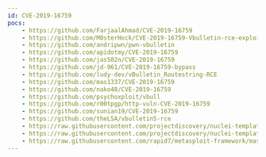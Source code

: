 ```yaml
---
id: CVE-2019-16759
pocs:
    - https://github.com/FarjaalAhmad/CVE-2019-16759
    - https://github.com/M0sterHxck/CVE-2019-16759-Vbulletin-rce-exploit
    - https://github.com/andripwn/pwn-vbulletin
    - https://github.com/apidotmy/CVE-2019-16759
    - https://github.com/jas502n/CVE-2019-16759
    - https://github.com/jd-961/CVE-2019-16759-bypass
    - https://github.com/ludy-dev/vBulletin_Routestring-RCE
    - https://github.com/mas1337/CVE-2019-16759
    - https://github.com/nako48/CVE-2019-16759
    - https://github.com/psychoxploit/vbull
    - https://github.com/r00tpgp/http-vuln-CVE-2019-16759
    - https://github.com/sunian19/CVE-2019-16759
    - https://github.com/theLSA/vbulletin5-rce
    - https://raw.githubusercontent.com/projectdiscovery/nuclei-templates/master/cves/CVE-2019-16759-1.yaml
    - https://raw.githubusercontent.com/projectdiscovery/nuclei-templates/master/cves/CVE-2019-16759.yaml
    - https://raw.githubusercontent.com/rapid7/metasploit-framework/master/modules/exploits/multi/http/vbulletin_widgetconfig_rce.rb
---
```

